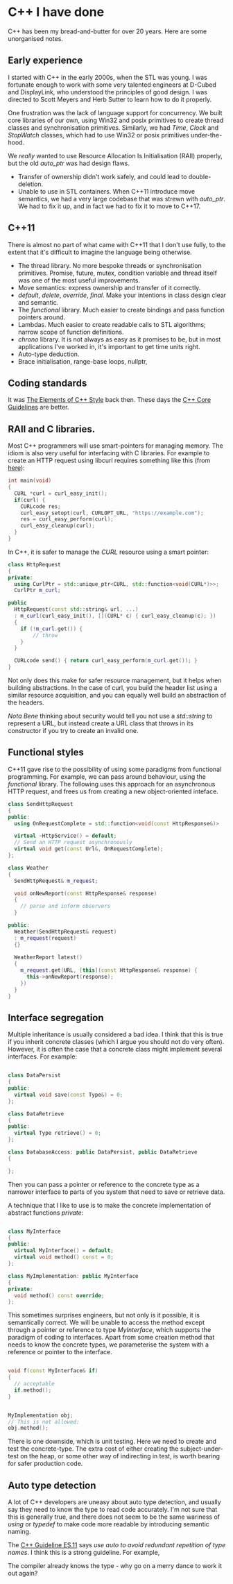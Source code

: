 # C++ I have done
C++ has been my bread-and-butter for over 20 years. Here are some unorganised notes. 

## Early experience
I started with C++ in the early 2000s, when the STL was young.  I was fortunate
enough to work with some very talented engineers at D-Cubed and DisplayLink, who
understood the principles of good design. I was directed to Scott Meyers and
Herb Sutter to learn how to do it properly. 

One frustration was the lack of language support for concurrency. We built core
libraries of our own, using Win32 and posix primitives to create thread classes
and synchronisation primitives. Similarly, we had *Time*, *Clock* and
*StopWatch* classes, which had to use Win32 or posix primitives under-the-hood.

We _really_ wanted to use Resource Allocation Is Initialisation (RAII) properly,
but the old *auto_ptr* was had design flaws.
 * Transfer of ownership didn't work safely, and could lead to double-deletion.
 * Unable to use in STL containers.
 When C++11 introduce move semantics, we had a very large codebase that was strewn with *auto_ptr*. We had to fix it up, and in fact we had to fix it to move to C++17. 

## C++11
There is almost no part of what came with C++11 that I don't use fully, to the
extent that it's difficult to imagine the language being otherwise.
 * The thread library. No more bespoke threads or synchronisation primitives.
   Promise, future, mutex, condition variable and thread itself was one of the
   most useful improvements.
 * Move semantics: express ownership and transfer of it correctly.
 * *default*, *delete*, *override*, *final*. Make your intentions in class design
   clear and semantic.
 * The *functional* library. Much easier to create bindings and pass function pointers around. 
 * Lambdas. Much easier to create readable calls to STL algorithms; narrow scope
   of function definitions.
 * *chrono* library. It is not always as easy as it promises to be, but in most
   applications I've worked in, it's important to get time units right. 
 * Auto-type deduction. 
 * Brace initialisation, range-base loops, nullptr, 


## Coding standards
It was [The Elements of C++ Style](https://www.amazon.co.uk/Elements-Style-SIGS-Reference-Library/dp/0521893089) back then. These days the [C++ Core Guidelines](https://isocpp.github.io/CppCoreGuidelines/) are better. 

## RAII and C libraries.
Most C++ programmers will use smart-pointers for managing memory. The idiom is
also very useful for interfacing with C libraries. For example to create an HTTP
request using libcurl requires something like this (from [here](https://curl.se/libcurl/c/curl_easy_init.html)):
```C
int main(void)
{
  CURL *curl = curl_easy_init();
  if(curl) {
    CURLcode res;
    curl_easy_setopt(curl, CURLOPT_URL, "https://example.com");
    res = curl_easy_perform(curl);
    curl_easy_cleanup(curl);
  }
}
```

In C++, it is safer to manage the *CURL* resource using a smart pointer:

```C++
class HttpRequest
{
private:
  using CurlPtr = std::unique_ptr<CURL, std::function<void(CURL*)>>;
  CurlPtr m_curl;

public
  HttpRequest(const std::string& url, ...)
  : m_curl(curl_easy_init(), [](CURL* c) { curl_easy_cleanup(c); })
  {
    if (!m_curl.get()) {
        // throw
    }
  }

  CURLcode send() { return curl_easy_perform(m_curl.get()); }
}

```

Not only does this make for safer resource management, but it helps  when
building abstractions. In the case of curl, you build the header list using a
similar resource acquisition, and you can equally well build an abstraction of
the headers. 

_Nota Bene_ thinking about security would tell you not use a *std::string* to
represent a URL, but instead create a URL class that throws in its constructor
if you try to create an invalid one. 

## Functional styles
C++11 gave rise to the possibility of using some paradigms from functional
programming. For example, we can pass around behaviour, using the *functional*
library. The following uses this approach for an asynchronous HTTP request, and
frees us from creating a new object-oriented inteface. 

```C++
class SendHttpRequest
{
public:
  using OnRequestComplete = std::function<void(const HttpResponse&)>

  virtual ~HttpService() = default;
  // Send an HTTP request asynchronously
  virtual void get(const Url&, OnRequestComplete);
};

class Weather
{
  SendHttpRequest& m_request;

  void onNewReport(const HttpResponse& response) 
  {
    // parse and inform observers
  }

public:
  Weather(SendHttpRequest& request)
  : m_request(request)
  {}
   
  WeatherReport latest()
  {
    m_request.get(URL, [this](const HttpResponse& response) {
      this->onNewReport(response);
    })
  }
}

```


## Interface segregation
Multiple inheritance is usually considered a bad idea. I think that this is true if you inherit concrete classes (which I argue you should not do very often). However, it is often the case that a concrete class might implement several interfaces. For example:

```C++

class DataPersist
{
public:
  virtual void save(const Type&) = 0;
};

class DataRetrieve
{
public:
  virtual Type retrieve() = 0;
};

class DatabaseAccess: public DataPersist, public DataRetrieve
{

};

```
Then you can pass a pointer or reference to the concrete type as a narrower
interface to parts of you system that need to save or retrieve data.


A technique that I like to use is to make the concrete implementation of abstract
functions *private*:

```C++

class MyInterface
{
public:
  virtual MyInterface() = default;
  virtual void method() const = 0;
};

class MyImplementation: public MyInterface
{
private:
  void method() const override;
};
```
This sometimes surprises engineers, but not only is it possible, it is
semantically correct. We will be unable to access the method except through a
pointer or reference to type *MyInterface*, which supports the paradigm of coding to interfaces. Apart from some creation method that needs to know the concrete types, we parameterise the system with a reference or pointer to the interface.

```C++

void f(const MyInterface& if)
{
  // acceptable
  if.method();
}


MyImplementation obj;
// This is not allowed:
obj.method();
```

There is one downside, which is unit testing. Here we need to create and test the concrete-type. The extra cost of either creating the subject-under-test on the heap, or some other way of indirecting in test, is worth bearing for safer production code.


## Auto type detection
A lot of C++ developers are uneasy about auto type detection, and usually say
they need to know the type to read code accurately. I'm not sure that this is
generally true, and there does not seem to be the same wariness of *using* or
*typedef* to make code more readable by introducing semantic naming.


The [C++ Guideline ES.11](https://isocpp.github.io/CppCoreGuidelines/CppCoreGuidelines#Res-auto) says _use auto to avoid redundant repetition of type names_. I think this is a strong guideline. For example, 

The compiler already knows the type - why go on a merry dance to work it out again? 
